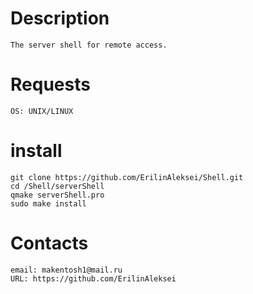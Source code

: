Description
===========

	The server shell for remote access.

Requests
========
	OS: UNIX/LINUX

install
=======

	git clone https://github.com/ErilinAleksei/Shell.git
	cd /Shell/serverShell
	qmake serverShell.pro
	sudo make install
	
Contacts
========

	email: makentosh1@mail.ru
	URL: https://github.com/ErilinAleksei

